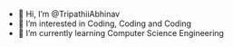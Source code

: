 - 👋 Hi, I’m @TripathiiAbhinav
- 👀 I’m interested in Coding, Coding and Coding
- 🌱 I’m currently learning Computer Science Engineering
<!--- 💞️ I’m looking to collaborate on ...---!>
<!--- 📫 How to reach me ...---!>

<!---
TripathiiAbhinav/TripathiiAbhinav is a ✨ special ✨ repository because its `README.md` (this file) appears on your GitHub profile.
You can click the Preview link to take a look at your changes.
--->
